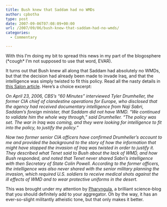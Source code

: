 ```yaml
---
title: Bush knew that Saddam had no WMDs
author: cpbotha
type: post
date: 2007-09-06T07:08:09+00:00
url: /2007/09/06/bush-knew-that-saddam-had-no-wmds/
categories:
  - Commentary

---
```

With this I&#8217;m doing my bit to spread this news in my part of the blogosphere (\*cough\* I&#8217;m not supposed to use that word, EVAR).

It turns out that Bush knew all along that Saddam had absolutely no WMDs, but that the decision had already been made to invade Iraq, and that the intelligence was simply twisted to fit this policy. Read all the nasty details in [this Salon article][1]. Here&#8217;s a choice excerpt:

_On April 23, 2006, CBS&#8217;s &#8220;60 Minutes&#8221; interviewed Tyler Drumheller, the former CIA chief of clandestine operations for Europe, who disclosed that the agency had received documentary intelligence from Naji Sabri, Saddam&#8217;s foreign minister, that Saddam did not have WMD. &#8220;We continued to validate him the whole way through,&#8221; said Drumheller. &#8220;The policy was set. The war in Iraq was coming, and they were looking for intelligence to fit into the policy, to justify the policy.&#8221;_ 

_Now two former senior CIA officers have confirmed Drumheller&#8217;s account to me and provided the background to the story of how the information that might have stopped the invasion of Iraq was twisted in order to justify it. They described what Tenet said to Bush about the lack of WMD, and how Bush responded, and noted that Tenet never shared Sabri&#8217;s intelligence with then Secretary of State Colin Powell. According to the former officers, the intelligence was also never shared with the senior military planning the invasion, which required U.S. soldiers to receive medical shots against the ill effects of WMD and to wear protective uniforms in the desert._

This was brought under my attention by [Pharyngula][2], a brilliant science-blog that you should definitely add to your aggregator. Oh by the way, it has an ever-so-slight militantly atheistic tone, but that only makes it better.

 [1]: http://www.salon.com/opinion/blumenthal/2007/09/06/bush_wmd/?source=whitelist "Salon article "
 [2]: http://scienceblogs.com/pharyngula/ "Pharyngula blog."